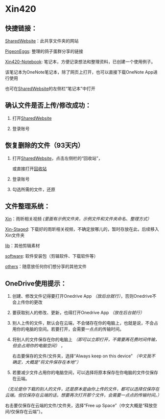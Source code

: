 # Xin420

## 快捷链接：

  [SharedWebsite](https://xin420.sharepoint.com/sites/Xin420/Shared%20Documents/Forms/AllItems.aspx)：此共享文件夹的网站

  [PigeonEggs](https://github.com/3um/PigeonEggs): 整理的鸽子蛋群分享的链接

  [Xin420-Notebook](https://xin420.sharepoint.com/:o:/s/Xin420/EsKmi5PI-_5GkR7scjpvVZQBrbAoePdJQSmLuue9cShsCQ?e=n24W4I): 笔记本，方便记录想法和整理资料，已创建一个使用例子。

   该笔记本为OneNote笔记本，除了网页上打开，也可以直接下载OneNote App进行使用
   
   也可在[SharedWebsite](https://xin420.sharepoint.com/sites/Xin420/Shared%20Documents/Forms/AllItems.aspx)的左侧栏“笔记本”中打开

## 确认文件是否上传/修改成功：

  1. 打开[SharedWebsite](https://xin420.sharepoint.com/sites/Xin420/Shared%20Documents/Forms/AllItems.aspx)

  2. 登录账号

## 恢复删除的文件（93天内）

  1. 打开[SharedWebsite](https://xin420.sharepoint.com/sites/Xin420/Shared%20Documents/Forms/AllItems.aspx)，点击左侧栏的“回收站”，

     或直接打开[回收站](https://xin420.sharepoint.com/sites/Xin420/_layouts/15/RecycleBin.aspx?view=5)

  2. 登录账号

  3. 勾选所需的文件，还原


## 文件整理系统：

  [Xin](.\Xin)：雨昕相关视频 _(里面有示例文件夹，示例文件和文件夹命名、整理方式）_

  [Xin-Staged](.\Xin-Staged): 下载好的雨昕相关视频，不确定放哪儿的，暂时存放在此，后续移入Xin文件夹

  [lib](.\lib)：其他剪辑素材

  [software](.\software): 软件安装包（剪辑软件、下载软件等）

  [others](.\others)：随意放任何你们想分享的其他文件

## OneDrive使用提示：

  1. 创建、修改文件记得要打开Onedrive App _（放后台就行）_，否则Onedrive不会上传你的更改

  2. 要获取别人的修改、更新，也得打开Onedrive App _（放在后台就行）_

  3. 别人上传的文件，默认会在云端，不会储存在你的电脑上，也就是说，不会占用你的电脑的空间。若要打开，会需要一点点的传输时间。

  4. 将别人的文件保存在你的电脑上 _（即可以立即打开，不需要再花费时间传输，但会占用你的电脑空间）_ ，
 
     右击要保存的文件/文件夹，选择“Always keep on this device” _（中文我不确定，大概是“将文件保存在本地”）_

  5. 若要减少文件占用你的电脑空间，可以选择将原本保存在你电脑的文件仅保存在云端。
 
   _（无论是你下载的别人的文件，还是原本是由你上传的文件，都可以选择仅保存在云端。但仅保存在云端的话，想要再次打开那个文件，会需要一点点的传输时间。）_ 
   
   右击要仅保存在云端的文件/文件夹，选择“Free up Space”（中文大概是“释放空间/仅保存在云端”）。
